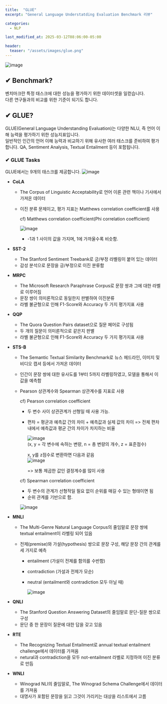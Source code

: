 ```yaml
---
title:  "GLUE"
excerpt: "General Language Understatding Evaluation Benchmark 리뷰"

categories:
  - NLP

last_modified_at: 2025-03-12T08:06:00-05:00

header:
  teaser: "/assets/images/glue.png"
---
```


![image](https://github.com/user-attachments/assets/80b9ba50-390d-4aa2-a38b-3eebe367b4b5)

## ✔ Benchmark?

벤치마크란 특정 태스크에 대한 성능을 평가하기 위한 데이터셋을 일컫습니다.  
다른 연구들과의 비교를 위한 기준이 되기도 합니다.

## ✔ GLUE?

GLUE(General Language Understanding Evaluation)는 다양한 NLU, 즉 언어 이해 능력을 평가하기 위한 성능지표입니다.  
일반적인 인간의 언어 이해 능력과 비교하기 위해 유사한 여러 태스크를 준비하여 평가합니다. QA, Sentiment Analysis, Textual Entailment 등이 포함됩니다.

### ✔ GLUE Tasks

GLUE에서는 9개의 태스크를 제공합니다.
![image](https://github.com/user-attachments/assets/a5095ec1-a745-4143-a7dc-1ea01a78d630)


- **CoLA**
  - The Corpus of Linguistic Acceptability로 언어 이론 관련 책이나 기사에서 가져온 데이터
  - 이진 분류 문제이고, 평가 지표는 Matthews correlation coefficient를 사용
  
     cf) Matthews correlation coefficient(Phi correlation coefficient)
    
      ![image](https://github.com/user-attachments/assets/71105637-14e3-4e4c-949b-e68986ceca95)  
       - -1과 1 사이의 값을 가지며, 1에 가까울수록 비슷함.

- **SST-2**
  - The Stanford Sentiment Treebank로 긍/부정 라벨링이 붙어 있는 데이터
  - 감성 분석으로 문장을 긍/부정으로 이진 분류함

- **MRPC**
  - The Microsoft Research Paraphrase Corpus로 문장 쌍과 그에 대한 라벨로 이루어짐
  - 문장 쌍이 의미론적으로 동일한지 판별하여 이진분류
  - 라벨 불균형으로 인해 F1-Score와 Accuracy 두 가지 평가지표 사용

- **QQP**
  - The Quora Question Pairs dataset으로 질문 페어로 구성됨
  - 두 개의 질문이 의미론적으로 같은지 판별
  - 라벨 불균형으로 인해 F1-Score와 Accuracy 두 가지 평가지표 사용
 
- **STS-B**
  - The Semantic Textual Similarity Benchmark로 뉴스 헤드라인, 이미지 및 비디오 캡셔 등에서 가져온 데이터
  - 인간이 문장 쌍에 대한 유사도를 1부터 5까지 라벨링하였고, 모델을 통해서 이 값을 예측함
  - Pearson 상관계수와 Spearman 상관계수를 지표로 사용

    cf) Pearson correlation coefficient  
     - 두 변수 사이 상관관계가 선형일 때 사용 가능.
     - 편차 = 평균과 예측값 간의 차이 + 예측값과 실제 값의 차이
       => 전체 편차 내에서 예측값과 평균 간의 차이가 차지하는 비율
  
        ![image](https://github.com/user-attachments/assets/e8d4a6ab-2068-41ea-a1d9-3d65964c4c34)  
        (x, y = 각 변수에 속하는 변량, n = 총 변량의 개수, z = 표준점수)
  
        x, y를 z점수로 변환하면 다음과 같음  
        ![image](https://github.com/user-attachments/assets/1398c502-b057-4483-926b-09337bf3032d)

       => 보통 제곱한 값인 결정계수를 많이 사용  

    cf) Spearman correlation coefficient
      - 두 변수의 관계가 선형적일 필요 없이 순위를 매길 수 있는 형태이면 됨
      - 순위 관계를 기반으로 함.
        
      ![image](https://github.com/user-attachments/assets/157010ec-6df4-4f6d-b8e3-3860f47ffd6f)

      


- **MNLI**
  - The Multi-Genre Natural Language Corpus의 줄임말로 문장 쌍에 textual entailment이 라벨링 되어 있음
  - 전제(premise)와 가설(hypothesis) 쌍으로 문장 구성, 해당 문장 간의 관계를 세 가지로 예측  

    - entailment (가설이 전제를 함의를 수반함)
    - contradiction (가설과 전제가 모순)
    - neutral (entailment와 contradiction 모두 아닐 때)
      
      ![image](https://github.com/user-attachments/assets/2ff609e7-3382-449f-b18f-3db822484e78)

- **QNLI**
  - The Stanford Question Answering Dataset의 줄임말로 문단-질문 쌍으로 구성
  - 문단 중 한 문장이 질문에 대한 답을 갖고 있음
 
- **RTE**
  - The Recognizing Textual Entailment로 annual textual entailment challenge에서 데이터를 가져옴
  - netural과 contradiction을 모두 not-entailment 라벨로 지정하여 이진 분류로 만듬

- **WNLI**
  - Winograd NLI의 줄임말로, The Winograd Schema Challenge에서 데이터를 가져옴
  - 대명사가 포함된 문장을 읽고 그것이 가리키는 대상을 리스트에서 고름
